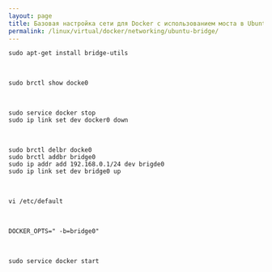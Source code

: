 ```yaml
---
layout: page
title: Базовая настройка сети для Docker с использованием моста в Ubuntu
permalink: /linux/virtual/docker/networking/ubuntu-bridge/
---
```



    sudo apt-get install bridge-utils

<br/>

    sudo brctl show docke0

<br/>

    sudo service docker stop
    sudo ip link set dev docker0 down

<br/>

    sudo brctl delbr docke0
    sudo brctl addbr bridge0
    sudo ip addr add 192.168.0.1/24 dev brigde0
    sudo ip link set dev bridge0 up


<br/>

    vi /etc/default

<br/>

    DOCKER_OPTS=" -b=bridge0"

<br/>

    sudo service docker start
